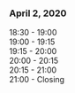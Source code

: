 ### April 2, 2020

18:30 - 19:00  
19:00 - 19:15  
19:15 - 20:00  
20:00 - 20:15  
20:15 - 21:00    
21:00 - Closing  
